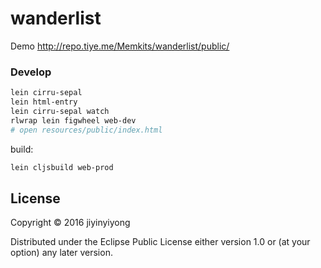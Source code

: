 # wanderlist

Demo http://repo.tiye.me/Memkits/wanderlist/public/

### Develop

```bash
lein cirru-sepal
lein html-entry
lein cirru-sepal watch
rlwrap lein figwheel web-dev
# open resources/public/index.html
```

build:

```bash
lein cljsbuild web-prod
```

## License

Copyright © 2016 jiyinyiyong

Distributed under the Eclipse Public License either version 1.0 or (at
your option) any later version.

